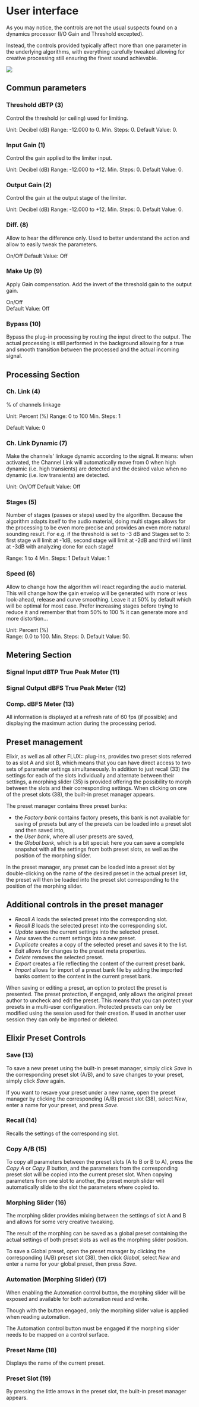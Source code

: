 # User interface

As you may notice, the controls are not the usual suspects found on a dynamics processor (I/O Gain and Threshold excepted).

Instead, the controls provided typically affect more than one parameter in the underlying algorithms, with everything carefully tweaked allowing for creative processing still ensuring the finest sound achievable.

![](include/Elixir-Essential_16ch_Annotated.png)

## Commun parameters

### Threshold dBTP (3)
Control the threshold (or ceiling) used for limiting.

Unit: Decibel (dB)
Range: -12.000 to 0.
Min. Steps: 0.
Default Value: 0.

### Input Gain (1)
Control the gain applied to the limiter input.

Unit: Decibel (dB)
Range: -12.000 to +12.
Min. Steps: 0.
Default Value: 0.

### Output Gain (2)
Control the gain at the output stage of the limiter.

Unit: Decibel (dB)
Range: -12.000 to +12.
Min. Steps: 0.
Default Value: 0.  


###  Diff. (8)
Allow to hear the difference only. 
Used to better understand the action and allow to easily tweak the parameters.

On/Off
Default Value: Off

### Make Up (9)
Apply Gain compensation. Add the invert of the threshold gain to the output gain.

On/Off  
Default Value: Off

### Bypass (10)
Bypass the plug-in processing by routing the input direct to the output. 
The actual processing is still performed in the background allowing for a true and smooth transition between the processed and the actual incoming signal.

<!-- ### ITU 1770 bs3 mode

Allow the limitation according to the ITU BS.1770-3 recommandation, i.e. use the ITU recommended algorithm to measure the true-peak level.
-->

## Processing Section

### Ch. Link (4)

% of channels linkage

Unit: Percent (%)
Range: 0 to 100
Min. Steps: 1

Default Value: 0

### Ch. Link Dynamic (7)
Make the channels' linkage dynamic according to the signal.
It means: when activated, the Channel Link will automatically move from 0 when high dynamic (i.e. high transients) are detected and the desired value when no dynamic (i.e. low transients) are detected.

Unit: On/Off
Default Value: Off

### Stages (5)
Number of stages (passes or steps) used by the algorithm. 
Because the algorithm adapts itself to the audio material, doing multi stages allows for the processing to be even more precise and provides an even more natural sounding result.
For e.g. if the threshold is set to -3 dB and Stages set to 3: first stage will limit at -1dB, second stage will limit at -2dB and third will limit at -3dB with analyzing done for each stage!

Range: 1 to 4
Min. Steps: 1
Default Value: 1

### Speed (6)
Allow to change how the algorithm will react regarding the audio material. 
This will change how the gain envelop will be generated with more or less look-ahead, release and curve smoothing.
Leave it at 50% by default which will be optimal for most case.
Prefer increasing stages before trying to reduce it and remember that from 50% to 100 % it can generate more and more distortion...

Unit: Percent (%)  
Range: 0.0 to 100.
Min. Steps: 0.
Default Value: 50.

## Metering Section

### Signal Input dBTP True Peak Meter (11)

### Signal Output dBFS True Peak Meter (12)

### Comp. dBFS Meter (13)
All information is displayed at a refresh rate of 60 fps (if possible) and displaying the maximum action during the processing period.

##  Preset management
Elixir, as well as all other FLUX:: plug-ins, provides two preset slots referred to as slot A and slot B, which means that you can have direct access to two sets of parameter settings simultaneously.
In addition to just recall (33) the settings for each of the slots individually and alternate between their settings, a morphing slider (35) is provided offering the possibility to morph between the slots and their corresponding settings.
When clicking on one of the preset slots (38), the built-in preset manager appears.

The preset manager contains three preset banks:
- the *Factory bank* contains factory presets, this bank is not available for saving of presets but any of the presets can be loaded into a preset slot and then saved into,
- the *User bank*, where all user presets are saved,
- the *Global bank*, which is a bit special: here you can save a complete snapshot with all the settings from both preset slots, as well as the position of the morphing slider.

In the preset manager, any preset can be loaded into a preset slot by double-clicking on the name of the desired preset in the actual preset list, the preset will then be loaded into the preset slot corresponding to the position of the morphing slider.

## Additional controls in the preset manager
- *Recall A* loads the selected preset into the corresponding slot.
- *Recall B* loads the selected preset into the corresponding slot.
- *Update* saves the current settings into the selected preset.
- *New* saves the current settings into a new preset.
- *Duplicate* creates a copy of the selected preset and saves it to the list.
- *Edit* allows for changes to the preset meta properties.
- *Delete* removes the selected preset.
- *Export* creates a file reflecting the content of the current preset bank.
- *Import* allows for import of a preset bank file by adding the imported banks content to the content in the current preset bank.


When saving or editing a preset, an option to protect the preset is presented.
The preset protection, if engaged, only allows the original preset author to uncheck and edit the preset. 
This means that you can protect your presets in a multi-user configuration.
Protected presets can only be modified using the session used for their creation.
If used in another user session they can only be imported or deleted.

## Elixir Preset Controls
### Save (13)
To save a new preset using the built-in preset manager, simply click *Save* in the corresponding preset slot (A/B), and to save changes to your preset, simply click *Save* again.

If you want to resave your preset under a new name, open the preset manager by clicking the corresponding (A/B) preset slot (38), select *New*, enter a name for your preset, and press *Save*.

### Recall (14)
Recalls the settings of the corresponding slot.

### Copy A/B (15)
To copy all parameters between the preset slots (A to B or B to A), press the *Copy A* or *Copy B* button, and the parameters from the corresponding preset slot will be copied into the current preset slot.
When copying parameters from one slot to another, the preset morph slider will automatically slide to the slot the parameters where copied to.

### Morphing Slider (16)
The morphing slider provides mixing between the settings of slot A and B and allows for some very creative tweaking.

The result of the morphing can be saved as a global preset containing the actual settings of both preset slots as well as the morphing slider position.

To save a Global preset, open the preset manager by clicking the corresponding (A/B) preset slot (38), then click *Global*, select *New* and enter a name for your global preset, then press *Save*.

### Automation (Morphing Slider) (17)
When enabling the Automation control button, the morphing slider will be exposed and available for both automation read and write.

Though with the button engaged, only the morphing slider value is applied when reading automation.

The Automation control button must be engaged if the morphing slider needs to be mapped on a control surface.

### Preset Name (18)
Displays the name of the current preset.

### Preset Slot (19)
By pressing the little arrows in the preset slot, the built-in preset manager appears.

